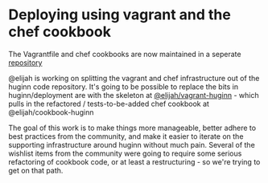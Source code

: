 # <a name="vagrant-and-chef-cookbook"/>Deploying using vagrant and the chef cookbook

The Vagrantfile and chef cookbooks are now maintained in a seperate [repository](https://github.com/elijah/cookbook-huginn)

@elijah is working on splitting the vagrant and chef infrastructure out of the huginn code repository.  It's going to be possible to replace the bits in huginn/deployment are with the skeleton at [@elijah/vagrant-huginn](https://github.com/elijah/cookbook-huginn) - which pulls in the refactored / tests-to-be-added chef cookbook at @elijah/cookbook-huginn

The goal of this work is to make things more manageable, better adhere to best practices from the community, and make it easier to iterate on the supporting infrastructure around huginn without much pain.  Several of the wishlist items from the community were going to require some serious refactoring of cookbook code, or at least a restructuring - so we're trying to get on that path.
